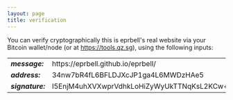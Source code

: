 ```yaml
---
layout: page
title: verification
---
```

You can verify cryptographically this is eprbell's real website via your Bitcoin wallet/node (or at <a href="https://tools.qz.sg">https://tools.qz.sg</a>), using the following inputs:

<table>
<tr><td><b><i>message:</i></b></td><td>https://eprbell.github.io/eprbell/</td></tr>
<tr><td><b><i>address:</i></b></td><td>34nw7bR4fL6BFLDJXcJP1ga4L6MWDzHAe5</td></tr>
<tr><td><b><i>signature:</i></b></td><td>I5EnjM4uhXVXwprVdhkLoHiZyWyUkTTNqKsL2KCw+M3mJiWJweALvl572bTh80JzUC6QnAqmXXI2+56BBKO8Ngw=</td></tr>
</table>
